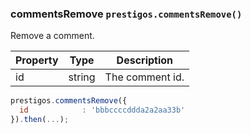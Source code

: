 <h3 id="commentsRemove">commentsRemove
  <code>prestigos.commentsRemove()</code>
</h3>

Remove a comment.


| Property    | Type          | Description |
| ----------- | --------------|------------ |
| id          | string        | The comment id.

```javascript
prestigos.commentsRemove({
  id            : 'bbbccccddda2a2aa33b'
}).then(...);
```

